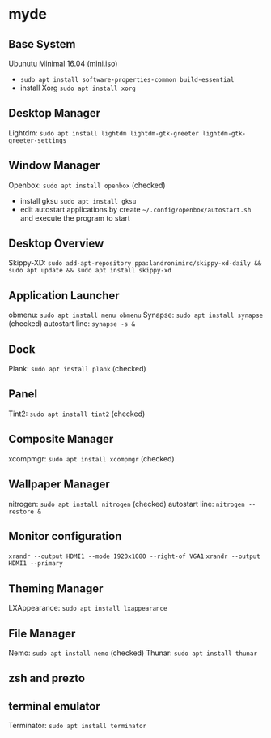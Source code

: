 # myde
## Base System
Ubunutu Minimal 16.04 (mini.iso)
* `sudo apt install software-properties-common build-essential`
* install Xorg `sudo apt install xorg`

## Desktop Manager
Lightdm: `sudo apt install lightdm lightdm-gtk-greeter lightdm-gtk-greeter-settings`

## Window Manager
Openbox: `sudo apt install openbox` (checked)
* install gksu `sudo apt install gksu`
* edit autostart applications by create `~/.config/openbox/autostart.sh` and execute the program to start

## Desktop Overview
Skippy-XD: `sudo add-apt-repository ppa:landronimirc/skippy-xd-daily && sudo apt update && sudo apt install skippy-xd`

## Application Launcher
obmenu: `sudo apt install menu obmenu`
Synapse: `sudo apt install synapse` (checked)
autostart line: `synapse -s &` 

## Dock
Plank: `sudo apt install plank` (checked)

## Panel
Tint2: `sudo apt install tint2` (checked)

## Composite Manager
xcompmgr: `sudo apt install xcompmgr` (checked)

## Wallpaper Manager
nitrogen: `sudo apt install nitrogen` (checked)
autostart line: `nitrogen --restore &`

## Monitor configuration
`xrandr --output HDMI1 --mode 1920x1080 --right-of VGA1`
`xrandr --output HDMI1 --primary`

## Theming Manager
LXAppearance: `sudo apt install lxappearance`
## File Manager
Nemo: `sudo apt install nemo` (checked)
Thunar: `sudo apt install thunar`

## zsh and prezto

## terminal emulator
Terminator: `sudo apt install terminator`
